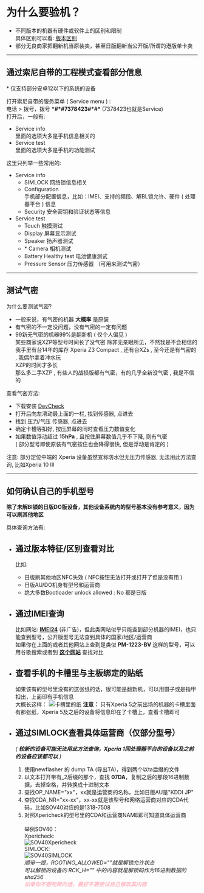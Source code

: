 # 为什么要验机？

* 不同版本的机器有硬件或软件上的区别和限制  
  具体区别可以看: [版本区别](https://github.com/Risuntsy/test.test/blob/main/%E7%89%88%E6%9C%AC%E5%8C%BA%E5%88%AB.md)
* 部分无良商家把翻新机当原装卖，甚至日版翻新当公开版/所谓的港版单卡卖  

----

## 通过索尼自带的工程模式查看部分信息

\* 仅支持部分安卓12以下的系统的设备

打开索尼自带的服务菜单 ( Service menu ) :  
电话 > 拨号，拨号 **\*#\*#7378423#\*#\***
(7378423也就是Service)  
打开后，一般有:
  * Service info  
里面的选项大多是手机信息相关的
  * Service test  
里面的选项大多是手机的功能测试  

这里只列举一些常用的:
  * Service info
    *   SIMLOCK
        网络锁信息相关
    *   Configuration  
        手机部分配置信息，比如：IMEI、支持的频段、解BL锁允许、硬件 ( 处理器平台 ) 信息
    *   Security
        安全密钥和验证状态等信息
  * Service test
    *   Touch
        触摸测试
    *   Display
        屏幕显示测试
    *   Speaker
        扬声器测试
    *   \* Camera
        相机测试
    *   Battery Healthy test
        电池健康测试
    *   Pressure Sensor
        压力传感器 （可用来测试气密）
----

## 测试气密

为什么要测试气密?

* 一般来说，有气密的机器 **大概率** 是原装
* 有气密的不一定没问题，没有气密的一定有问题
* 99新无气密的机器99%是翻新机 ( 仅个人偏见 )  
  某些商家说XZP等型号时间长了没气密
  除非无亲眼所见，不然我是不会相信的  
  我手里有台14年的库存 Xperia Z3 Compact , 还有台XZs , 至今还是有气密的 , 我偶尔拿着冲水玩  
  XZP的时间才多长  
  那么多二手XZP , 有些人的战损版都有气密，有的几乎全新没气密 , 我是不信的

查看气密方法:
   * 下载安装 [DevCheck](https://www.coolapk.com/apk/flar2.devcheck)
   * 打开后向左滑动最上面的一栏, 找到传感器, 点进去
   * 找到 压力/气压 传感器, 点进去
   * 确定卡槽等扣好, 按压屏幕的同时查看压力数值变化
   * 如果数值浮动超过 **15hPa** , 且按住屏幕数值几乎不下降, 则有气密  
    ( 部分型号即使原装有气密按住也会降得很快, 但是浮动是肯定的 )

注意:
部分定位中端的 Xperia 设备虽然宣称防水但无压力传感器, 无法用此方法查询, 比如Xperia 10 III

----

## 如何确认自己的手机型号

**除了未解Bl锁的日版DO版设备，其他设备系统内的型号基本没有参考意义，因为可以刷其他地区**

具体查询方法有:

*   ## 通过版本特征/区别查看对比
    比如:   
    * 日版刷其他地区NFC失效 (  NFC按钮无法打开或打开了但是没有用 )
    * 日版AU/DO机身有型号和运营商
    * 绝大多数Bootloader unlock allowed : No 都是日版

*   ## 通过IMEI查询  
    比如网站:  [**IMEI24**](https://imei24.com/imei_check/Sony/) (非广告)，但此类网站似乎只能查到部分机器的IMEI，也只能查到型号，公开版型号无法查到具体的国家/地区/运营商  
    如果你在上面的或者其他网站上查到是类似 **PM-1223-BV** 这样的型号，可以用谷歌搜索或者到 [**这个网站**](https://memn0ck.com/d/Xperia.html) 查找对比  

*   ## 查看手机的卡槽里与主板绑定的贴纸  
    如果该有的型号里没有的这张纸的话，很可能是翻新机，可以用镊子或是指甲扣出，上面印有手机信息  
    大概长这样：
    ![卡槽里的纸](https://raw.githubusercontent.com/Risuntsy/test.test/main/%E5%8D%A1%E6%A7%BD%E9%87%8C%E7%9A%84%E7%BA%B8.jpg)
    **注意：**
    只有Xperia 5之前出场的机器的卡槽里面有那张纸，Xperia 5及之后的设备将信息印在了卡槽上，查看卡槽即可

*   ## 通过SIMLOCK查看具体运营商（仅部分型号）<br>

    *( __较新的设备可能无法用此方法查询，Xperia 1同处理器平台的设备以及之前的设备应该都可以__ )*<br>

    1. 使用newflasher 的 dump TA (导出TA)，得到两个以ta后缀的文件
    2. 以文本打开带有_2后缀的那个，查找 **07DA**，复制之后的那段16进制数据，去掉空格，并转换成十进制文本
    3. 查找OP_NAME="xx"，xx就是运营商的名称，比如日版AU是"KDDI JP"
    4. 查找CDA_NR="xx-xx"，xx-xx就是该型号和网络运营商对应的CDA代码，比如SOV40对应的是1318-7508
    5. 对照Xpericheck的型号里的CDA和运营商NAME即可知道具体运营商<br><br>
    举例SOV40：  
    Xpericheck:  
    ![SOV40Xpericheck](https://raw.githubusercontent.com/Risuntsy/test.test/main/Screenshot%202022-03-18%20181609.png)  
    SIMLOCK:  
    ![SOV40SIMLOCK](https://raw.githubusercontent.com/Risuntsy/test.test/main/IMG_20220318_182403.jpg)  
    *顺带一提，ROOTING_ALLOWED=""就是解锁允许状态*  
    *可以解锁的设备的 RCK_H="" 中的内容就是解锁码作为16进制数据的 sha256*  
    <font color=#FFB6C1>*__如果你不想死砖的话，最好不要尝试自己修改其内容__*</font>